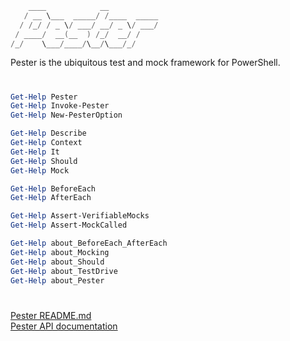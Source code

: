 ```powershell
    ____            __           
   / __ \___  _____/ /____  _____
  / /_/ / _ \/ ___/ __/ _ \/ ___/
 / ____/  __(__  ) /_/  __/ /    
/_/    \___/____/\__/\___/_/   
```

Pester is the ubiquitous test and mock framework for PowerShell.
#

```powershell
Get-Help Pester
Get-Help Invoke-Pester
Get-Help New-PesterOption
```

```powershell
Get-Help Describe
Get-Help Context
Get-Help It
Get-Help Should
Get-Help Mock
```

```powershell
Get-Help BeforeEach
Get-Help AfterEach
```

```powershell
Get-Help Assert-VerifiableMocks
Get-Help Assert-MockCalled
```

```powershell
Get-Help about_BeforeEach_AfterEach
Get-Help about_Mocking
Get-Help about_Should
Get-Help about_TestDrive
Get-Help about_Pester
```

#
[Pester README.md](../README.md)  
[Pester API documentation](index.html)
#